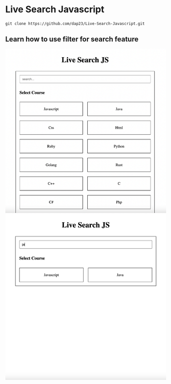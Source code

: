 # Live Search Javascript

```
git clone https://github.com/dap23/Live-Search-Javascript.git
```

## Learn how to use filter for search feature

![alt text](1.png)
![alt text](2.png)
